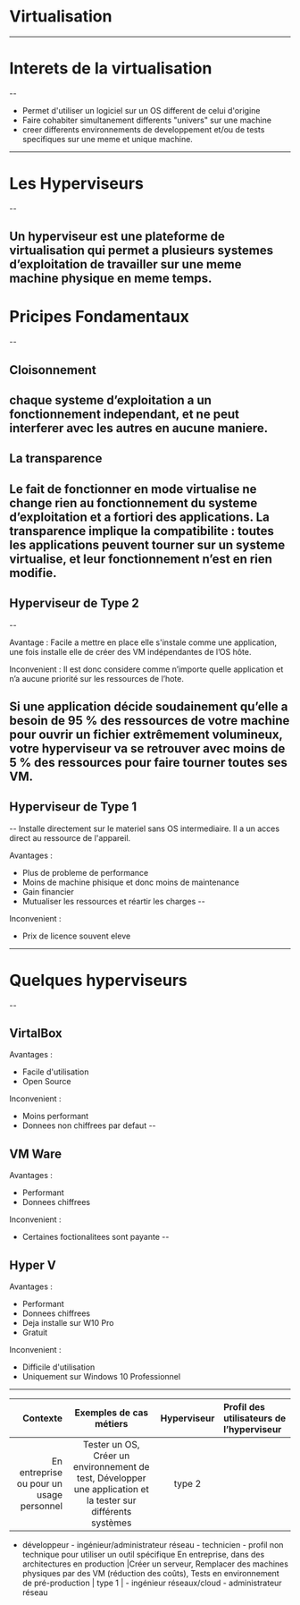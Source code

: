 # Virtualisation
---

# Interets de la virtualisation
--

- Permet d'utiliser un logiciel sur un OS different de celui d'origine
- Faire cohabiter simultanement differents "univers" sur une machine
- creer differents environnements de developpement et/ou de tests specifiques sur une meme et unique machine.
---

# Les Hyperviseurs
--

Un hyperviseur est une plateforme de virtualisation qui permet a plusieurs systemes d’exploitation de travailler sur une meme machine physique en meme temps. 
---

 # Pricipes Fondamentaux
 --
 
 ## Cloisonnement
chaque systeme d’exploitation a un fonctionnement independant, et ne peut 
interferer avec les autres en aucune maniere.
--

## La transparence 
Le fait de fonctionner en mode virtualise ne change rien au fonctionnement du systeme d’exploitation et a fortiori des applications. 
La transparence implique la compatibilite : toutes les applications peuvent tourner sur un systeme virtualise, et leur fonctionnement n’est en rien modifie.
---

## Hyperviseur de Type 2
--

Avantage :
Facile a mettre en place elle s'instale comme une application, une fois installe elle de créer des VM indépendantes de l’OS hôte.

Inconvenient :
Il est donc considere comme n’importe quelle application et n’a aucune priorité sur les ressources de l’hote. 

Si une application décide soudainement qu’elle a besoin de 95 % des ressources de votre machine pour ouvrir un fichier extrêmement volumineux, votre hyperviseur va se retrouver avec moins de 5 % des ressources pour faire tourner toutes ses VM.
---

## Hyperviseur de Type 1
--
Installe directement sur le materiel sans OS intermediaire. Il a un acces direct au ressource de l'appareil.  

Avantages :
- Plus de probleme de performance 
- Moins de machine phisique et donc moins de maintenance
- Gain financier
- Mutualiser les ressources et réartir les charges
--

Inconvenient :
- Prix de licence souvent eleve
---


# Quelques hyperviseurs 
--

## VirtalBox

Avantages : 
- Facile d'utilisation
- Open Source

Inconvenient :
- Moins performant
- Donnees non chiffrees par defaut
--

## VM Ware

Avantages : 
- Performant 
- Donnees chiffrees

Inconvenient :
- Certaines foctionalitees sont payante 
--

## Hyper V

Avantages : 
- Performant
- Donnees chiffrees
- Deja installe sur W10 Pro
- Gratuit

Inconvenient :
- Difficile d'utilisation
- Uniquement sur Windows 10 Professionnel
---

Contexte | Exemples de cas métiers | Hyperviseur | Profil des utilisateurs de l’hyperviseur
---: | :---: | :---: | :--- 
En entreprise ou pour un usage personnel | Tester un OS, Créer un environnement de test, Développer une application et la tester sur différents systèmes | type 2 | 
 - développeur - ingénieur/administrateur réseau - technicien - profil non technique pour utiliser un outil spécifique
En entreprise, dans des architectures en production |Créer un serveur, Remplacer des machines physiques par des VM (réduction des coûts), Tests en environnement de pré-production | type 1 | - ingénieur réseaux/cloud - administrateur réseau
